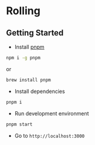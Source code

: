 # Rolling

## Getting Started

- Install [pnpm](https://pnpm.io)

```sh
npm i -g pnpm
```

or

```sh
brew install pnpm
```

- Install dependencies

```sh
pnpm i
```

- Run development environment

```sh
pnpm start
```

- Go to `http://localhost:3000`
